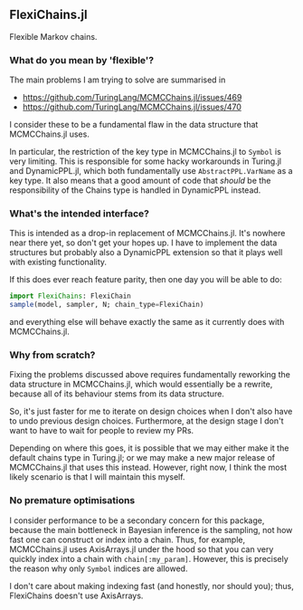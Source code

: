 ## FlexiChains.jl

Flexible Markov chains.

### What do you mean by 'flexible'?

The main problems I am trying to solve are summarised in 
- https://github.com/TuringLang/MCMCChains.jl/issues/469
- https://github.com/TuringLang/MCMCChains.jl/issues/470

I consider these to be a fundamental flaw in the data structure that MCMCChains.jl uses.

In particular, the restriction of the key type in MCMCChains.jl to `Symbol` is very limiting.
This is responsible for some hacky workarounds in Turing.jl and DynamicPPL.jl, which both fundamentally use `AbstractPPL.VarName` as a key type.
It also means that a good amount of code that _should_ be the responsibility of the Chains type is handled in DynamicPPL instead.

### What's the intended interface?

This is intended as a drop-in replacement of MCMCChains.jl.
It's nowhere near there yet, so don't get your hopes up.
I have to implement the data structures but probably also a DynamicPPL extension so that it plays well with existing functionality.

If this does ever reach feature parity, then one day you will be able to do:

```julia
import FlexiChains: FlexiChain
sample(model, sampler, N; chain_type=FlexiChain)
```

and everything else will behave exactly the same as it currently does with MCMCChains.jl.

### Why from scratch?

Fixing the problems discussed above requires fundamentally reworking the data structure in MCMCChains.jl, which would essentially be a rewrite, because all of its behaviour stems from its data structure.

So, it's just faster for me to iterate on design choices when I don't also have to undo previous design choices.
Furthermore, at the design stage I don't want to have to wait for people to review my PRs.

Depending on where this goes, it is possible that we may either make it the default chains type in Turing.jl; or we may make a new major release of MCMCChains.jl that uses this instead.
However, right now, I think the most likely scenario is that I will maintain this myself.

### No premature optimisations

I consider performance to be a secondary concern for this package, because the main bottleneck in Bayesian inference is the sampling, not how fast one can construct or index into a chain.
Thus, for example, MCMCChains.jl uses AxisArrays.jl under the hood so that you can very quickly index into a chain with `chain[:my_param]`.
However, this is precisely the reason why only `Symbol` indices are allowed.

I don't care about making indexing fast (and honestly, nor should you); thus, FlexiChains doesn't use AxisArrays.
